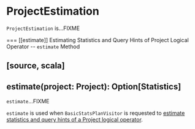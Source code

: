 # ProjectEstimation

`ProjectEstimation` is...FIXME

=== [[estimate]] Estimating Statistics and Query Hints of Project Logical Operator -- `estimate` Method

[source, scala]
----
estimate(project: Project): Option[Statistics]
----

`estimate`...FIXME

`estimate` is used when `BasicStatsPlanVisitor` is requested to [estimate statistics and query hints of a Project logical operator](BasicStatsPlanVisitor.md#visitProject).
